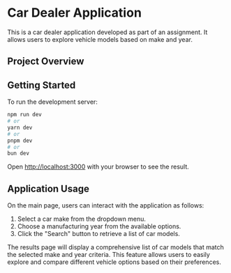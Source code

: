 # Car Dealer Application

This is a car dealer application developed as part of an assignment. It allows users to explore vehicle models based on make and year.

## Project Overview


## Getting Started

To run the development server:

```bash
npm run dev
# or
yarn dev
# or
pnpm dev
# or
bun dev
```

Open [http://localhost:3000](http://localhost:3000) with your browser to see the result.



## Application Usage

On the main page, users can interact with the application as follows:

1. Select a car make from the dropdown menu.
2. Choose a manufacturing year from the available options.
3. Click the "Search" button to retrieve a list of car models.

The results page will display a comprehensive list of car models that match the selected make and year criteria. This feature allows users to easily explore and compare different vehicle options based on their preferences.

